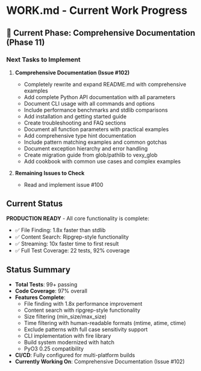 # WORK.md - Current Work Progress


## 🔄 Current Phase: Comprehensive Documentation (Phase 11)

### Next Tasks to Implement

1. **Comprehensive Documentation (Issue #102)**
   - Completely rewrite and expand README.md with comprehensive examples
   - Add complete Python API documentation with all parameters
   - Document CLI usage with all commands and options
   - Include performance benchmarks and stdlib comparisons
   - Add installation and getting started guide
   - Create troubleshooting and FAQ sections
   - Document all function parameters with practical examples
   - Add comprehensive type hint documentation
   - Include pattern matching examples and common gotchas
   - Document exception hierarchy and error handling
   - Create migration guide from glob/pathlib to vexy_glob
   - Add cookbook with common use cases and complex examples

2. **Remaining Issues to Check**
   - Read and implement issue #100


## Current Status

**PRODUCTION READY** - All core functionality is complete:
- ✅ File Finding: 1.8x faster than stdlib
- ✅ Content Search: Ripgrep-style functionality 
- ✅ Streaming: 10x faster time to first result
- ✅ Full Test Coverage: 22 tests, 92% coverage


## Status Summary
- **Total Tests**: 99+ passing
- **Code Coverage**: 97% overall
- **Features Complete**: 
  - File finding with 1.8x performance improvement
  - Content search with ripgrep-style functionality
  - Size filtering (min_size/max_size)
  - Time filtering with human-readable formats (mtime, atime, ctime)
  - Exclude patterns with full case sensitivity support
  - CLI implementation with fire library
  - Build system modernized with hatch
  - PyO3 0.25 compatibility
- **CI/CD**: Fully configured for multi-platform builds
- **Currently Working On**: Comprehensive Documentation (Issue #102)